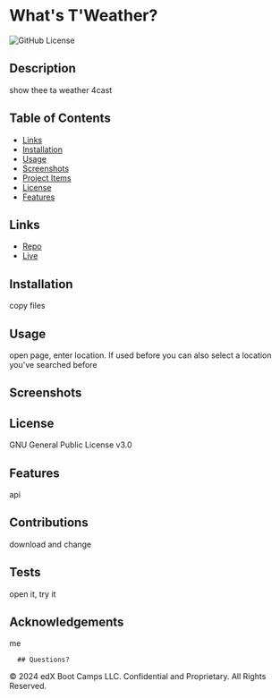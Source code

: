 # What's T'Weather?
![GitHub License](https://img.shields.io/github/license/cadbuckle/weather-forecast)

## Description
show thee ta weather 4cast
                
## Table of Contents
* [Links](#links)
* [Installation](#installation)
* [Usage](#usage)
* [Screenshots](#screenshots)
* [Project Items](#project-items)
* [License](#license)
* [Features](#features)
                
## Links
* [Repo](https://github.com/cadbuckle/weather-forecast)
* [Live](https://github.com/cadbuckle/weather-forecast)
                
## Installation
copy files
                
## Usage
open page, enter location.  If used before you can also select a location you've searched before
        
## Screenshots
                
## License
GNU General Public License v3.0

## Features
api

## Contributions
download and change

## Tests
open it, try it

## Acknowledgements
me

      ## Questions?
© 2024 edX Boot Camps LLC. Confidential and Proprietary. All Rights Reserved.